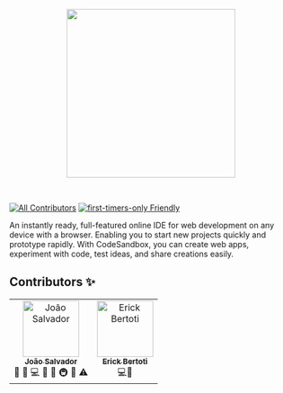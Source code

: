 <p align="center">
  <a href="https://github.com/Ssalvador221/BluePlanet-App">
    <img src="https://media.licdn.com/dms/image/C4D22AQGAwzB5_8l3Xg/feedshare-shrink_1280/0/1668088320523?e=1674691200&v=beta&t=n675CzO54kXXlOuanoGvprSQPTPG6GoabYDndFhfEr4" height="300px">
  </a>
</p>

&nbsp;

[![All Contributors](https://img.shields.io/badge/all_contributors-5-orange.svg?style=flat-square)](#contributors-)
[![first-timers-only Friendly](https://img.shields.io/badge/first--timers--only-friendly-blue.svg)](http://www.firsttimersonly.com/)

An instantly ready, full-featured online IDE for web development on any device
with a browser. Enabling you to start new projects quickly and prototype
rapidly. With CodeSandbox, you can create web apps, experiment with code, test
ideas, and share creations easily.


 
## Contributors ✨
<table>
<tr>
    <td align="center"><a href="https://github.com/Ssalvador221"><img src="https://avatars.githubusercontent.com/u/82125523?v=4" width="100px;" alt="João Salvador"/><br /><sub><b>João Salvador</b></sub></a><br /><a title="Answering Questions">💬</a> <a href="#blog-CompuIves" </a> <a  title="Bug reports">🐛</a> <a  title="Code">💻</a> <a title="Design">🎨</a> <a title="Documentation">📖</a> <a title="Lider do Time</a>🧠<a  title="Infrastructure (Hosting, Build-Tools, etc)">🚇</a> <a  title="Reviewed Pull Requests">👀</a> <a title="Tests">⚠️</a></td>
   <td align="center"><a href="https://github.com/ErickBertoti"><img src="https://avatars.githubusercontent.com/u/95359762?v=4" width="100px;" alt="Erick Bertoti"/><br /><sub><b>Erick Bertoti</b></sub></a><br /><a title="Code">💻</a><a title="Desing">🎨</a></td>
</tr>
</table>


